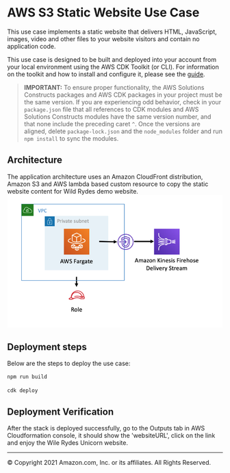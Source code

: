 # AWS S3 Static Website Use Case

This use case implements a static website that delivers HTML, JavaScript, images, video and other files to your website visitors and contain no application code. 

This use case is designed to be built and deployed into your account from your local environment using the AWS CDK Toolkit (or CLI). For information on the toolkit and how to install and configure it, please see the [guide](https://docs.aws.amazon.com/cdk/latest/guide/cli.html).

> **IMPORTANT:** To ensure proper functionality, the AWS Solutions Constructs packages and AWS CDK packages in your project must be the same version. If you are experiencing odd behavior, check in your `package.json` file that all references to CDK modules and AWS Solutions Constructs modules have the same version number, and that none include the preceding caret `^`. Once the versions are aligned, delete `package-lock.json` and the `node_modules` folder and run `npm install` to sync the modules.

## Architecture
The application architecture uses an Amazon CloudFront distribution, Amazon S3 and AWS lambda based custom resource to copy the static website content for Wild Rydes demo website.
![Architecture Diagram](architecture.png)

## Deployment steps
Below are the steps to deploy the use case:

```
npm run build

cdk deploy

```

## Deployment Verification
After the stack is deployed successfully, go to the Outputs tab in AWS Cloudformation console, it should show the 'websiteURL', click on the link and enjoy the Wile Rydes Unicorn website.

***
&copy; Copyright 2021 Amazon.com, Inc. or its affiliates. All Rights Reserved.
